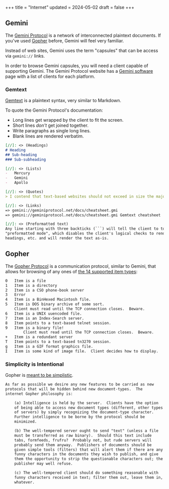 +++
title = "Internet"
updated = 2024-05-02
draft = false
+++

## Gemini

The [Gemini Protocol](https://geminiprotocol.net/) is a network of
interconnected plaintext documents. If you've used
[Gopher](https://en.wikipedia.org/wiki/Gopher_(protocol)) before, Gemini will
feel very familiar.

Instead of web sites, Gemini uses the term "capsules" that can be access via
`gemini://` links.

In order to browse Gemini capsules, you will need a client capable of supporting
Gemini. The Gemini Protocol website has a [Gemini
software](https://geminiprotocol.net/software/) page with a list of clients for
each platform.


### Gemtext

[Gemtext](https://geminiprotocol.net/docs/cheatsheet.gmi) is a plaintext syntax,
very similar to Markdown.

To quote the Gemini Protocol's documentation:

-   Long lines get wrapped by the client to fit the screen.
-   Short lines _don't_ get joined together.
-   Write paragraphs as single long lines.
-   Blank lines are rendered verbatim.

```md
[//]: <> (Headings)
# Heading
## Sub-heading
### Sub-subheading

[//]: <> (Lists)
-   Mercury
-   Gemini
-   Apollo

[//]: <> (Quotes)
> I contend that text-based websites should not exceed in size the major works of Russian literature.

[//]: <> (Links)
=> gemini://geminiprotocol.net/docs/cheatsheet.gmi
=> gemini://geminiprotocol.net/docs/cheatsheet.gmi Gemtext cheatsheet

[//]: <> (Preformatted text)
Any line starting with three backticks (```) will tell the client to toggle to
"preformatted mode", which disables the client's logical checks to render links,
headings, etc. and will render the text as-is.
```

## Gopher

The [Gopher Protocol](https://en.wikipedia.org/wiki/Gopher_(protocol)) is a
communication protocol, similar to Gemini, that allows for browsing of any ones
of [the 14 supported item
types](https://datatracker.ietf.org/doc/html/rfc1436#section-3.8):

```txt
0   Item is a file
1   Item is a directory
2   Item is a CSO phone-book server
3   Error
4   Item is a BinHexed Macintosh file.
5   Item is DOS binary archive of some sort.
    Client must read until the TCP connection closes.  Beware.
6   Item is a UNIX uuencoded file.
7   Item is an Index-Search server.
8   Item points to a text-based telnet session.
9   Item is a binary file!
        Client must read until the TCP connection closes.  Beware.
+   Item is a redundant server
T   Item points to a text-based tn3270 session.
g   Item is a GIF format graphics file.
I   Item is some kind of image file.  Client decides how to display.
```

### Simplicity is Intentional

Gopher is [meant to be
simplistic](https://datatracker.ietf.org/doc/html/rfc1436#section-4).

```txt
As far as possible we desire any new features to be carried as new
protocols that will be hidden behind new document-types.  The
internet Gopher philosophy is:

    (a) Intelligence is held by the server.  Clients have the option
    of being able to access new document types (different, other types
    of servers) by simply recognizing the document-type character.
    Further intelligence to be borne by the protocol should be
    minimized.

    (b) The well-tempered server ought to send "text" (unless a file
    must be transferred as raw binary).  Should this text include
    tabs, formfeeds, frufru?  Probably not, but rude servers will
    probably send them anyway.  Publishers of documents should be
    given simple tools (filters) that will alert them if there are any
    funny characters in the documents they wish to publish, and give
    them the opportunity to strip the questionable characters out; the
    publisher may well refuse.

    (c) The well-tempered client should do something reasonable with
    funny characters received in text; filter them out, leave them in,
    whatever.
```